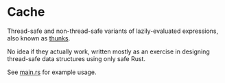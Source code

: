 # Cache
Thread-safe and non-thread-safe variants of lazily-evaluated expressions, also known as [thunks](https://en.wikipedia.org/wiki/Thunk).

No idea if they actually work, written mostly as an exercise in designing thread-safe data structures using only safe Rust.

See [main.rs](/src/main.rs) for example usage.